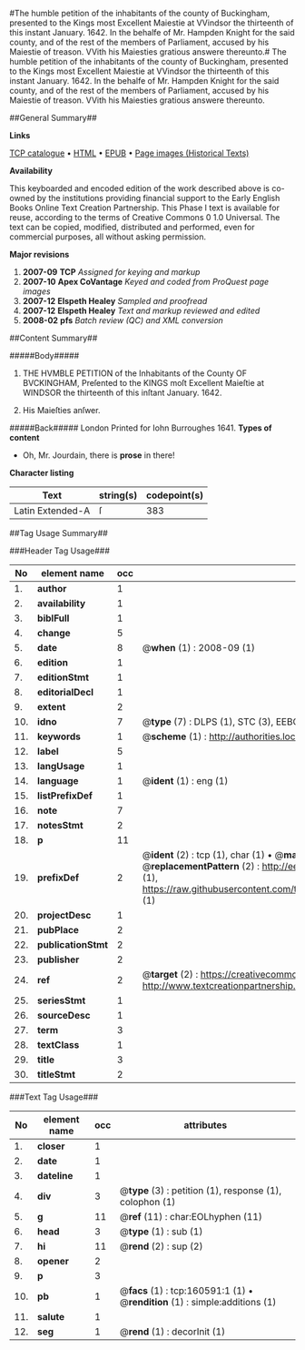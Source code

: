 #The humble petition of the inhabitants of the county of Buckingham, presented to the Kings most Excellent Maiestie at VVindsor the thirteenth of this instant January. 1642. In the behalfe of Mr. Hampden Knight for the said county, and of the rest of the members of Parliament, accused by his Maiestie of treason. VVith his Maiesties gratious answere thereunto.#
The humble petition of the inhabitants of the county of Buckingham, presented to the Kings most Excellent Maiestie at VVindsor the thirteenth of this instant January. 1642. In the behalfe of Mr. Hampden Knight for the said county, and of the rest of the members of Parliament, accused by his Maiestie of treason. VVith his Maiesties gratious answere thereunto.

##General Summary##

**Links**

[TCP catalogue](http://www.ota.ox.ac.uk/tcp/)  • 
[HTML](http://tei.it.ox.ac.uk/tcp/Texts-HTML/free/A86/A86798.html)  • 
[EPUB](http://tei.it.ox.ac.uk/tcp/Texts-EPUB/free/A86/A86798.epub) • 
[Page images (Historical Texts)](https://data.historicaltexts.jisc.ac.uk/view?pubId=eebo-99868605e&pageId=eebo-99868605e-160591-1)

**Availability**

This keyboarded and encoded edition of the
	       work described above is co-owned by the institutions
	       providing financial support to the Early English Books
	       Online Text Creation Partnership. This Phase I text is
	       available for reuse, according to the terms of Creative
	       Commons 0 1.0 Universal. The text can be copied,
	       modified, distributed and performed, even for
	       commercial purposes, all without asking permission.

**Major revisions**

1. __2007-09__ __TCP__ *Assigned for keying and markup*
1. __2007-10__ __Apex CoVantage__ *Keyed and coded from ProQuest page images*
1. __2007-12__ __Elspeth Healey__ *Sampled and proofread*
1. __2007-12__ __Elspeth Healey__ *Text and markup reviewed and edited*
1. __2008-02__ __pfs__ *Batch review (QC) and XML conversion*

##Content Summary##

#####Body#####

1. THE HVMBLE PETITION of the Inhabitants of the County OF BVCKINGHAM, Preſented to the KINGS moſt Excellent Maieſtie at WINDSOR the thirteenth of this inſtant January. 1642.

1. His Maieſties anſwer.

#####Back#####
London Printed for Iohn Burroughes 1641.
**Types of content**

  * Oh, Mr. Jourdain, there is **prose** in there!

**Character listing**


|Text|string(s)|codepoint(s)|
|---|---|---|
|Latin Extended-A|ſ|383|

##Tag Usage Summary##

###Header Tag Usage###

|No|element name|occ|attributes|
|---|---|---|---|
|1.|__author__|1||
|2.|__availability__|1||
|3.|__biblFull__|1||
|4.|__change__|5||
|5.|__date__|8| @__when__ (1) : 2008-09 (1)|
|6.|__edition__|1||
|7.|__editionStmt__|1||
|8.|__editorialDecl__|1||
|9.|__extent__|2||
|10.|__idno__|7| @__type__ (7) : DLPS (1), STC (3), EEBO-CITATION (1), PROQUEST (1), VID (1)|
|11.|__keywords__|1| @__scheme__ (1) : http://authorities.loc.gov/ (1)|
|12.|__label__|5||
|13.|__langUsage__|1||
|14.|__language__|1| @__ident__ (1) : eng (1)|
|15.|__listPrefixDef__|1||
|16.|__note__|7||
|17.|__notesStmt__|2||
|18.|__p__|11||
|19.|__prefixDef__|2| @__ident__ (2) : tcp (1), char (1)  •  @__matchPattern__ (2) : ([0-9\-]+):([0-9IVX]+) (1), (.+) (1)  •  @__replacementPattern__ (2) : http://eebo.chadwyck.com/downloadtiff?vid=$1&page=$2 (1), https://raw.githubusercontent.com/textcreationpartnership/Texts/master/tcpchars.xml#$1 (1)|
|20.|__projectDesc__|1||
|21.|__pubPlace__|2||
|22.|__publicationStmt__|2||
|23.|__publisher__|2||
|24.|__ref__|2| @__target__ (2) : https://creativecommons.org/publicdomain/zero/1.0/ (1), http://www.textcreationpartnership.org/docs/. (1)|
|25.|__seriesStmt__|1||
|26.|__sourceDesc__|1||
|27.|__term__|3||
|28.|__textClass__|1||
|29.|__title__|3||
|30.|__titleStmt__|2||


###Text Tag Usage###

|No|element name|occ|attributes|
|---|---|---|---|
|1.|__closer__|1||
|2.|__date__|1||
|3.|__dateline__|1||
|4.|__div__|3| @__type__ (3) : petition (1), response (1), colophon (1)|
|5.|__g__|11| @__ref__ (11) : char:EOLhyphen (11)|
|6.|__head__|3| @__type__ (1) : sub (1)|
|7.|__hi__|11| @__rend__ (2) : sup (2)|
|8.|__opener__|2||
|9.|__p__|3||
|10.|__pb__|1| @__facs__ (1) : tcp:160591:1 (1)  •  @__rendition__ (1) : simple:additions (1)|
|11.|__salute__|1||
|12.|__seg__|1| @__rend__ (1) : decorInit (1)|
